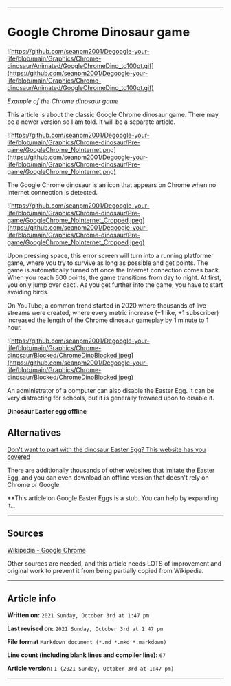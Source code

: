   
***

# Google Chrome Dinosaur game

![https://github.com/seanpm2001/Degoogle-your-life/blob/main/Graphics/Chrome-dinosaur/Animated/GoogleChromeDino_to100pt.gif](https://github.com/seanpm2001/Degoogle-your-life/blob/main/Graphics/Chrome-dinosaur/Animated/GoogleChromeDino_to100pt.gif)

_Example of the Chrome dinosaur game_

This article is about the classic Google Chrome dinosaur game. There may be a newer version so I am told. It will be a separate article.

![https://github.com/seanpm2001/Degoogle-your-life/blob/main/Graphics/Chrome-dinosaur/Pre-game/GoogleChrome_NoInternet.png](https://github.com/seanpm2001/Degoogle-your-life/blob/main/Graphics/Chrome-dinosaur/Pre-game/GoogleChrome_NoInternet.png)

The Google Chrome dinosaur is an icon that appears on Chrome when no Internet connection is detected.

![https://github.com/seanpm2001/Degoogle-your-life/blob/main/Graphics/Chrome-dinosaur/Pre-game/GoogleChrome_NoInternet_Cropped.jpeg](https://github.com/seanpm2001/Degoogle-your-life/blob/main/Graphics/Chrome-dinosaur/Pre-game/GoogleChrome_NoInternet_Cropped.jpeg)

Upon pressing space, this error screen will turn into a running platformer game, where you try to survive as long as possible and get points. The game is automatically turned off once the Internet connection comes back. When you reach 600 points, the game transitions from day to night. At first, you only jump over cacti. As you get further into the game, you have to start avoiding birds.

On YouTube, a common trend started in 2020 where thousands of live streams were created, where every metric increase (+1 like, +1 subscriber) increased the length of the Chrome dinosaur gameplay by 1 minute to 1 hour.

![https://github.com/seanpm2001/Degoogle-your-life/blob/main/Graphics/Chrome-dinosaur/Blocked/ChromeDinoBlocked.jpeg](https://github.com/seanpm2001/Degoogle-your-life/blob/main/Graphics/Chrome-dinosaur/Blocked/ChromeDinoBlocked.jpeg)

An administrator of a computer can also disable the Easter Egg. It can be very distracting for schools, but it is generally frowned upon to disable it.

**Dinosaur Easter egg offline**

## Alternatives

[Don't want to part with the dinosaur Easter Egg? This website has you covered](https://chromedino.com/)

There are additionally thousands of other websites that imitate the Easter Egg, and you can even download an offline version that doesn't rely on Chrome or Google.

**This article on Google Easter Eggs is a stub. You can help by expanding it._

***

## Sources

[Wikipedia - Google Chrome](https://en.wikipedia.org/wiki/Google-Chrome)

Other sources are needed, and this article needs LOTS of improvement and original work to prevent it from being partially copied from Wikipedia.

***

## Article info

**Written on:** `2021 Sunday, October 3rd at 1:47 pm`

**Last revised on:** `2021 Sunday, October 3rd at 1:47 pm`

**File format** `Markdown document (*.md *.mkd *.markdown)`

**Line count (including blank lines and compiler line):** `67`

**Article version:** `1 (2021 Sunday, October 3rd at 1:47 pm)`

***

<!-- Tools

Quick copy and paste

https://github.com/seanpm2001/Degoogle-your-life/wiki/

!-->
